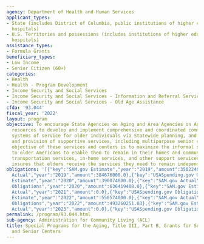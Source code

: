 ```yaml
---
agency: Department of Health and Human Services
applicant_types:
- State (includes District of Columbia, public institutions of higher education and
  hospitals)
- U.S. Territories and possessions (includes institutions of higher education and
  hospitals)
assistance_types:
- Formula Grants
beneficiary_types:
- Low Income
- Senior Citizen (60+)
categories:
- Health
- Health - Program Development
- Income Security and Social Services
- Income Security and Social Services - Information and Referral Services
- Income Security and Social Services - Old Age Assistance
cfda: '93.044'
fiscal_year: '2022'
layout: program
objective: To encourage State Agencies on Aging and Area Agencies on Aging to concentrate
  resources to develop and implement comprehensive and coordinated community-based
  systems of service for older individuals via Statewide planning, and area planning
  and provision of supportive services, including multipurpose senior centers. The
  objective of these services and centers is to maximize the informal support provided
  to older Americans to enable them to remain in their homes and communities. Providing
  transportation services, in-home services, and other support services, this program
  insures that elders receive the services they need to remain independent.
obligations: '[{"key":"SAM.gov Estimate","year":"2019","amount":350224000.0},{"key":"SAM.gov
  Actual","year":"2019","amount":384676000.0},{"key":"USASpending.gov Obligations","year":"2019","amount":439024276.0},{"key":"SAM.gov
  Estimate","year":"2020","amount":390074000.0},{"key":"SAM.gov Actual","year":"2020","amount":390074000.0},{"key":"USASpending.gov
  Obligations","year":"2020","amount":636419408.0},{"key":"SAM.gov Estimate","year":"2021","amount":392574000.0},{"key":"SAM.gov
  Actual","year":"2021","amount":0.0},{"key":"USASpending.gov Obligations","year":"2021","amount":955942155.73},{"key":"SAM.gov
  Estimate","year":"2022","amount":550574000.0},{"key":"SAM.gov Actual","year":"2022","amount":0.0},{"key":"USASpending.gov
  Obligations","year":"2022","amount":493260251.03},{"key":"SAM.gov Estimate","year":"2023","amount":0.0},{"key":"SAM.gov
  Actual","year":"2023","amount":0.0},{"key":"USASpending.gov Obligations","year":"2023","amount":427587995.94}]'
permalink: /program/93.044.html
sub-agency: Administration for Community Living (ACL)
title: Special Programs for the Aging, Title III, Part B, Grants for Supportive Services
  and Senior Centers
---
```

